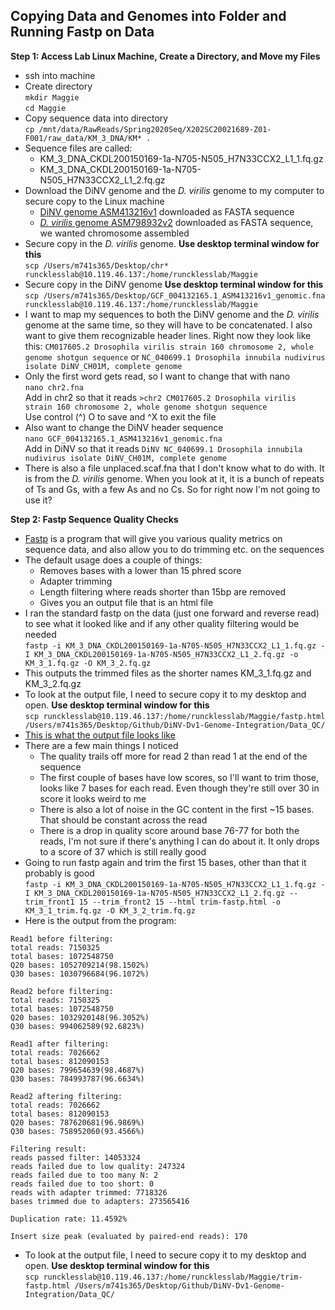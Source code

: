 ## Copying Data and Genomes into Folder and Running Fastp on Data

**Step 1: Access Lab Linux Machine, Create a Directory, and Move my Files**  
- ssh into machine
- Create directory   
`mkdir Maggie`  
`cd Maggie`
- Copy sequence data into directory   
`cp /mnt/data/RawReads/Spring2020Seq/X202SC20021689-Z01-F001/raw_data/KM_3_DNA/KM* .`
- Sequence files are called:
  - KM_3_DNA_CKDL200150169-1a-N705-N505_H7N33CCX2_L1_1.fq.gz
  - KM_3_DNA_CKDL200150169-1a-N705-N505_H7N33CCX2_L1_2.fq.gz
- Download the DiNV genome and the _D. virilis_ genome to my computer to secure copy to the Linux machine
  - [DiNV genome ASM413216v1](https://www.ncbi.nlm.nih.gov/datasets/genomes/?taxon=2057187&utm_source=gquery&utm_medium=referral) downloaded as FASTA sequence
  - [_D. virilis_ genome ASM798932v2](https://www.ncbi.nlm.nih.gov/datasets/genomes/?taxon=7244&utm_source=gquery) downloaded as FASTA sequence, we wanted chromosome assembled
- Secure copy in the _D. virilis_ genome. **Use desktop terminal window for this**     
`scp /Users/m741s365/Desktop/chr*  runcklesslab@10.119.46.137:/home/runcklesslab/Maggie`
- Secure copy in the DiNV genome **Use desktop terminal window for this**  
`scp /Users/m741s365/Desktop/GCF_004132165.1_ASM413216v1_genomic.fna  runcklesslab@10.119.46.137:/home/runcklesslab/Maggie`
- I want to map my sequences to both the DiNV genome and the _D. virilis_ genome at the same time, so they will have to be concatenated. I also want to give them recognizable header lines. Right now they look like this: `CM017605.2 Drosophila virilis strain 160 chromosome 2, whole genome shotgun sequence` or `NC_040699.1 Drosophila innubila nudivirus isolate DiNV_CH01M, complete genome`
- Only the first word gets read, so I want to change that with nano   
`nano chr2.fna`  
Add in chr2 so that it reads `>chr2 CM017605.2 Drosophila virilis strain 160 chromosome 2, whole genome shotgun sequence`  
Use control (^) O to save and ^X to exit the file
- Also want to change the DiNV header sequence  
`nano GCF_004132165.1_ASM413216v1_genomic.fna`  
Add in DiNV so that it reads `DiNV NC_040699.1 Drosophila innubila nudivirus isolate DiNV_CH01M, complete genome`
- There is also a file unplaced.scaf.fna that I don't know what to do with. It is from the _D. virilis_ genome. When you look at it, it is a bunch of repeats of Ts and Gs, with a few As and no Cs. So for right now I'm not going to use it?

**Step 2: Fastp Sequence Quality Checks**
- [Fastp](https://github.com/OpenGene/fastp) is a program that will give you various quality metrics on sequence data, and also allow you to do trimming etc. on the sequences
- The default usage does a couple of things:
  - Removes bases with a lower than 15 phred score
  - Adapter trimming
  - Length filtering where reads shorter than 15bp are removed
  - Gives you an output file that is an html file
- I ran the standard fastp on the data (just one forward and reverse read) to see what it looked like and if any other quality filtering would be needed   
`fastp -i KM_3_DNA_CKDL200150169-1a-N705-N505_H7N33CCX2_L1_1.fq.gz -I KM_3_DNA_CKDL200150169-1a-N705-N505_H7N33CCX2_L1_2.fq.gz -o KM_3_1.fq.gz -O KM_3_2.fq.gz`
- This outputs the trimmed files as the shorter names KM_3_1.fq.gz and KM_3_2.fq.gz
- To look at the output file, I need to secure copy it to my desktop and open. **Use desktop terminal window for this**   
`scp runcklesslab@10.119.46.137:/home/runcklesslab/Maggie/fastp.html /Users/m741s365/Desktop/Github/DiNV-Dv1-Genome-Integration/Data_QC/`
- [This is what the output file looks like](https://rawcdn.githack.com/meschedl/DiNV-Dv1-Genome-Integration/7b485d1d02f890a6cd0520236f771a86e33a5d3f/fastp.html)
- There are a few main things I noticed
  - The quality trails off more for read 2 than read 1 at the end of the sequence
  - The first couple of bases have low scores, so I'll want to trim those, looks like 7 bases for each read. Even though they're still over 30 in score it looks weird to me
  - There is also a lot of noise in the GC content in the first ~15 bases. That should be constant across the read
  - There is a drop in quality score around base 76-77 for both the reads, I'm not sure if there's anything I can do about it. It only drops to a score of 37 which is still really good
- Going to run fastp again and trim the first 15 bases, other than that it probably is good   
`fastp -i KM_3_DNA_CKDL200150169-1a-N705-N505_H7N33CCX2_L1_1.fq.gz -I KM_3_DNA_CKDL200150169-1a-N705-N505_H7N33CCX2_L1_2.fq.gz --trim_front1 15 --trim_front2 15 --html trim-fastp.html -o KM_3_1_trim.fq.gz -O KM_3_2_trim.fq.gz`
- Here is the output from the program:

```
Read1 before filtering:
total reads: 7150325
total bases: 1072548750
Q20 bases: 1052709214(98.1502%)
Q30 bases: 1030796684(96.1072%)

Read2 before filtering:
total reads: 7150325
total bases: 1072548750
Q20 bases: 1032920148(96.3052%)
Q30 bases: 994062589(92.6823%)

Read1 after filtering:
total reads: 7026662
total bases: 812090153
Q20 bases: 799654639(98.4687%)
Q30 bases: 784993787(96.6634%)

Read2 aftering filtering:
total reads: 7026662
total bases: 812090153
Q20 bases: 787620681(96.9869%)
Q30 bases: 758952060(93.4566%)

Filtering result:
reads passed filter: 14053324
reads failed due to low quality: 247324
reads failed due to too many N: 2
reads failed due to too short: 0
reads with adapter trimmed: 7718326
bases trimmed due to adapters: 273565416

Duplication rate: 11.4592%

Insert size peak (evaluated by paired-end reads): 170
```

- To look at the output file, I need to secure copy it to my desktop and open. **Use desktop terminal window for this**   
`scp runcklesslab@10.119.46.137:/home/runcklesslab/Maggie/trim-fastp.html /Users/m741s365/Desktop/Github/DiNV-Dv1-Genome-Integration/Data_QC/`

